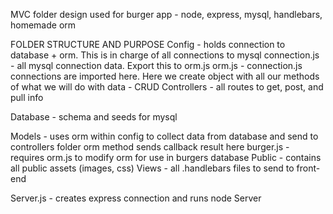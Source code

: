 MVC folder design
used for burger app - node, express, mysql, handlebars, homemade orm

FOLDER STRUCTURE AND PURPOSE
Config -        holds connection to database + orm. This is in charge of all connections to mysql
    connection.js - all mysql connection data. Export this to orm.js
    orm.js - connection.js connections are imported here. Here we create object with all our methods of what we will do with data
        - CRUD
Controllers -   all routes to get, post, and pull info

Database - schema and seeds for mysql

Models - uses orm within config to collect data from database and send to controllers folder
    orm method sends callback result here
    burger.js - requires orm.js to modify orm for use in burgers database
Public - contains all public assets (images, css)
Views - all .handlebars files to send to front-end

Server.js - creates express connection and runs node Server
